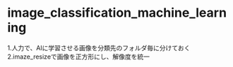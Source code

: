 # image_classification_machine_learning

1.人力で、AIに学習させる画像を分類先のフォルダ毎に分けておく
2.imaze_resizeで画像を正方形にし、解像度を統一
